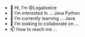 - 👋 Hi, I’m @Logaliveice 
- 👀 I’m interested in ... Java Python 
- 🌱 I’m currently learning ... Java
- 💞️ I’m looking to collaborate on ...
- 📫 How to reach me ...

<!---
Logaliveice/Logaliveice is a ✨ special ✨ repository because its `README.md` (this file) appears on your GitHub profile.
You can click the Preview link to take a look at your changes.
--->
